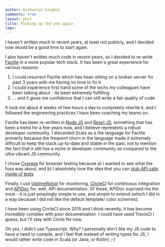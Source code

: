 ```yaml
---
author: Aishwarya Singhal
comments: true
layout: post
title: Picking up the pen again
tags:
---
```


I haven't written much in recent years, at least not publicly, and I decided now would be a good time to start again. 

I also haven't written much code in recent years, so I decided to re-write [Factile](www.factile.net) in a more popular tech stack. It has been a great experience for various reasons:

1. I could resurrect Factile which has been sitting on a broken server for past 3 years with me having no time to fix it
2. I could experience first hand some of the techs my colleagues have been talking about - its been extremely fulfilling
3. ... and it gives me confidence that I can still write a fair quality of code

It took me about 4 weeks of few hours a day to completely rewrite it, and I followed the engineering practices I have been coaching my teams on.
 
Factile has been re-written in [Node JS](https://nodejs.org/) and [React JS](https://reactjs.org/), something that has been a trend for a few years now, and I believe represents a robust developer community. I discarded Scala as a the language for Factile primarily because the frequent churn in the language made it extremely difficult to keep the stack up-to-date and stable in the past, not to mention the fact that it still has a niche in developer community as compared to the ultra vibrant JS community.

I chose [Cypress](https://www.cypress.io/) for browser testing because a) I wanted to see what the fuss was about, and b) I absolutely love the idea that you can [stub API calls inside of tests](https://docs.cypress.io/guides/guides/network-requests.html#Stubbing)

Finally, I use [UptimeRobot](https://uptimerobot.com/) for monitoring, [CircleCI](https://circleci.com/) for continuous integration and [APIDoc](https://apidocjs.com/) for, well, API documentation. Of these, APIDoc suprised me the most - it is just amazingly simple to use, and simple to extend (which I did in a way because I did not like the default template/ color schemes).

I have been using CircleCI since 2015 and I think recently, it has become incredibly complex with poor documentation. I could have used TravisCI I guess, but I'll stay with Circle for now.

Oh yes, I didn't use Typescript. Why? I personally don't like my JS code to have a need to compile, and I feel that instead of writing types for JS, I would rather write code in Scala (or Java, or Kotlin) ;-)
